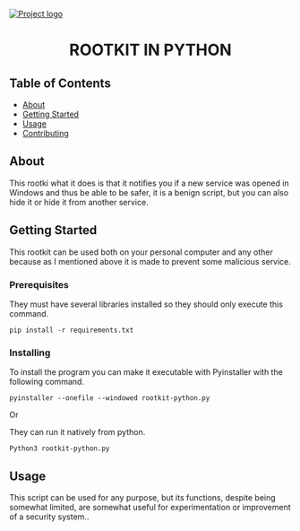 <a href="" rel="https://www.avast.com/es-es/c-rootkit"><img src="https://external-content.duckduckgo.com/iu/?u=https%3A%2F%2Fwww.bornfortech.net%2Fwp-content%2Fuploads%2F2019%2F02%2Fwhat-is-rootkit-and-how-to-remove-it.png&f=1&nofb=1&ipt=b0cb09a09f4458cbab78b4d275e60585af0cd3f57fa3dd91b3d50faa175c5248&ipo=images" alt="Project logo"></a>
<h1 align="center"> ROOTKIT  IN PYTHON </h1>

## Table of Contents

- [About](#about)
- [Getting Started](#getting_started)
- [Usage](#usage)
- [Contributing](../CONTRIBUTING.md)

## About <a name = "about"></a>

This rootki what it does is that it notifies you if a new service was opened in Windows and thus be able to be safer, it is a benign script, but you can also hide it or hide it from another service.

## Getting Started <a name = "getting_started"></a>

This rootkit can be used both on your personal computer and any other because as I mentioned above it is made to prevent some malicious service.

### Prerequisites

They must have several libraries installed so they should only execute this command.

```
pip install -r requirements.txt
```

### Installing

To install the program you can make it executable with Pyinstaller with the following command.


```
pyinstaller --onefile --windowed rootkit-python.py
```

Or

They can run it natively from python.
```
Python3 rootkit-python.py
```


## Usage <a name = "usage"></a>

This script can be used for any purpose, but its functions, despite being somewhat limited, are somewhat useful for experimentation or improvement of a security system..
